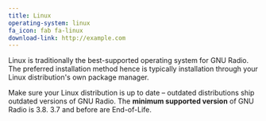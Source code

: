 ```yaml
---
title: Linux
operating-system: linux
fa_icon: fab fa-linux
download-link: http://example.com
---
```


Linux is traditionally the best-supported operating system for GNU Radio. The preferred installation method hence is typically installation through your Linux distribution's own package manager.

Make sure your Linux distribution is up to date – outdated distributions ship outdated versions of GNU Radio. The **minimum supported version** of GNU Radio is 3.8. 3.7 and before are End-of-Life.
